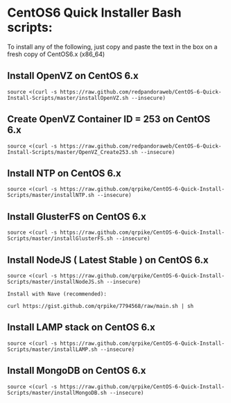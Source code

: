 CentOS6 Quick Installer Bash scripts:
==========================

To install any of the following, just copy and paste the text in the box on a fresh copy of CentOS6.x (x86_64)

Install OpenVZ on CentOS 6.x
-----

    source <(curl -s https://raw.github.com/redpandoraweb/CentOS-6-Quick-Install-Scripts/master/installOpenVZ.sh --insecure)


Create OpenVZ Container ID = 253 on CentOS 6.x
-----

    source <(curl -s https://raw.github.com/redpandoraweb/CentOS-6-Quick-Install-Scripts/master/OpenVZ_Create253.sh --insecure)
    
Install NTP on CentOS 6.x
-----

    source <(curl -s https://raw.github.com/qrpike/CentOS-6-Quick-Install-Scripts/master/installNTP.sh --insecure)


Install GlusterFS on CentOS 6.x
-----

    source <(curl -s https://raw.github.com/qrpike/CentOS-6-Quick-Install-Scripts/master/installGlusterFS.sh --insecure)


Install NodeJS ( Latest Stable ) on CentOS 6.x
-----

    source <(curl -s https://raw.github.com/qrpike/CentOS-6-Quick-Install-Scripts/master/installNodeJS.sh --insecure)
    
    Install with Nave (recommended):
    
    curl https://gist.github.com/qrpike/7794568/raw/main.sh | sh


Install LAMP stack on CentOS 6.x
-----

    source <(curl -s https://raw.github.com/qrpike/CentOS-6-Quick-Install-Scripts/master/installLAMP.sh --insecure)


Install MongoDB on CentOS 6.x
-----

    source <(curl -s https://raw.github.com/qrpike/CentOS-6-Quick-Install-Scripts/master/installMongoDB.sh --insecure)

